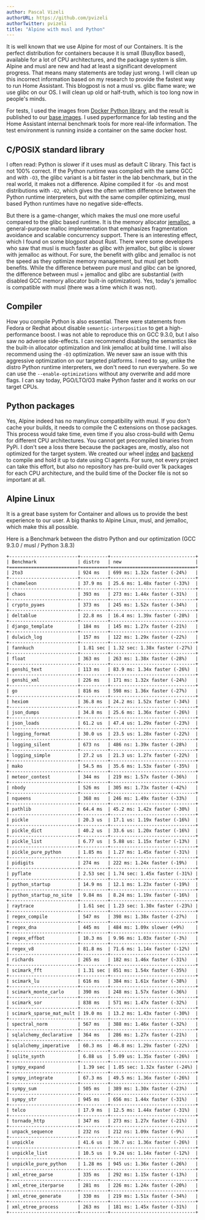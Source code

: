```yaml
---
author: Pascal Vizeli
authorURL: https://github.com/pvizeli
authorTwitter: pvizeli
title: "Alpine with musl and Python"
---
```


It is well known that we use Alpine for most of our Containers. It is the perfect distribution for containers because it is small (BusyBox based), available for a lot of CPU architectures, and the package system is slim. Alpine and musl are new and had at least a significant development progress. That means many statements are today just wrong. I will clean up this incorrect information based on my research to provide the fastest way to run Home Assistant. This blogpost is not a musl vs. glibc flame ware; we use glibc on our OS. I will clean up old or half-truth, which is too long now in people's minds.

For tests, I used the images from [Docker Python library](https://github.com/docker-library/python), and the result is published to our [base images](https://github.com/home-assistant/docker-base). I used pyperformance for lab testing and the Home Assistant internal benchmark tools for more real-life information. The test environment is running inside a container on the same docker host.

## C/POSIX standard library

I often read: Python is slower if it uses musl as default C library. This fact is not 100% correct. If the Python runtime was compiled with the same GCC and with `-O3`, the glibc variant is a bit faster in the lab benchmark, but in the real world, it makes not a difference. Alpine compiled it for `-Os` and most distributions with `-O2`, which gives the often written difference between the Python runtime interpreters, but with the same compiler optimizing, musl based Python runtimes have no negative side-effects.

But there is a game-changer, which makes the musl one more useful compared to the glibc based runtime. It is the memory allocator [jemalloc](http://jemalloc.net/), a general-purpose malloc implementation that emphasizes fragmentation avoidance and scalable concurrency support. There is an interesting effect, which I found on some blogpost about Rust. There were some developers who saw that musl is much faster as glibc with jemalloc, but glibc is slower with jemalloc as without. For sure, the benefit with glibc and jemalloc is not the speed as they optimize memory management, but musl get both benefits. While the difference between pure musl and glibc can be ignored, the difference between musl + jemalloc and glibc are substantial (with disabled GCC memory allocator built-in optimization). Yes, today's jemalloc is compatible with musl (there was a time which it was not).

## Compiler

How you compile Python is also essential. There were statements from Fedora or Redhat about disable `semantic-interposition` to get a high-performance boost. I was not able to reproduce this on GCC 9.3.0, but I also saw no adverse side-effects. I can recommend disabling the semantics like the built-in allocator optimization and link jemalloc at build time. I will also recommend using the `-O3` optimization. We never saw an issue with this aggressive optimization on our targeted platforms. I need to say, unlike the distro Python runtime interpreters, we don't need to run everywhere. So we can use the `--enable-optimizations` without any overwrite and add more flags. I can say today, PGO/LTO/O3 make Python faster and it works on our target CPUs.

## Python packages

Yes, Alpine indeed has no manylinux compatibility with musl. If you don't cache your builds, it needs to compile the C extensions on those packages. This process would take time, even time if you also cross-build with Qemu for different CPU architectures. You cannot get precompiled binaries from PyPi. I don't see a loss there because the packages are, mostly, also not optimized for the target system. We created our wheel [index](https://wheels.home-assistant.io/) and [backend](https://github.com/home-assistant/wheels) to compile and hold it up to date using CI agents. For sure, not every project can take this effort, but also no repository has pre-build over 1k packages for each CPU architecture, and the build time of the Docker file is not so important at all.

## Alpine Linux

It is a great base system for Container and allows us to provide the best experience to our user. A big thanks to Alpine Linux, musl, and jemalloc, which make this all possible.

Here is a Benchmark between the distro Python and our optimization (GCC 9.3.0 / musl / Python 3.8.3)

```
+-------------------------+----------+-------------------------------+
| Benchmark               | distro   | new                           |
+=========================+==========+===============================+
| 2to3                    | 924 ms   | 699 ms: 1.32x faster (-24%)   |
+-------------------------+----------+-------------------------------+
| chameleon               | 37.9 ms  | 25.6 ms: 1.48x faster (-33%)  |
+-------------------------+----------+-------------------------------+
| chaos                   | 393 ms   | 273 ms: 1.44x faster (-31%)   |
+-------------------------+----------+-------------------------------+
| crypto_pyaes            | 373 ms   | 245 ms: 1.52x faster (-34%)   |
+-------------------------+----------+-------------------------------+
| deltablue               | 22.8 ms  | 16.4 ms: 1.39x faster (-28%)  |
+-------------------------+----------+-------------------------------+
| django_template         | 184 ms   | 145 ms: 1.27x faster (-21%)   |
+-------------------------+----------+-------------------------------+
| dulwich_log             | 157 ms   | 122 ms: 1.29x faster (-22%)   |
+-------------------------+----------+-------------------------------+
| fannkuch                | 1.81 sec | 1.32 sec: 1.38x faster (-27%) |
+-------------------------+----------+-------------------------------+
| float                   | 363 ms   | 263 ms: 1.38x faster (-28%)   |
+-------------------------+----------+-------------------------------+
| genshi_text             | 113 ms   | 83.9 ms: 1.34x faster (-26%)  |
+-------------------------+----------+-------------------------------+
| genshi_xml              | 226 ms   | 171 ms: 1.32x faster (-24%)   |
+-------------------------+----------+-------------------------------+
| go                      | 816 ms   | 598 ms: 1.36x faster (-27%)   |
+-------------------------+----------+-------------------------------+
| hexiom                  | 36.8 ms  | 24.2 ms: 1.52x faster (-34%)  |
+-------------------------+----------+-------------------------------+
| json_dumps              | 34.8 ms  | 25.6 ms: 1.36x faster (-26%)  |
+-------------------------+----------+-------------------------------+
| json_loads              | 61.2 us  | 47.4 us: 1.29x faster (-23%)  |
+-------------------------+----------+-------------------------------+
| logging_format          | 30.0 us  | 23.5 us: 1.28x faster (-22%)  |
+-------------------------+----------+-------------------------------+
| logging_silent          | 673 ns   | 486 ns: 1.39x faster (-28%)   |
+-------------------------+----------+-------------------------------+
| logging_simple          | 27.2 us  | 21.3 us: 1.27x faster (-22%)  |
+-------------------------+----------+-------------------------------+
| mako                    | 54.5 ms  | 35.6 ms: 1.53x faster (-35%)  |
+-------------------------+----------+-------------------------------+
| meteor_contest          | 344 ms   | 219 ms: 1.57x faster (-36%)   |
+-------------------------+----------+-------------------------------+
| nbody                   | 526 ms   | 305 ms: 1.73x faster (-42%)   |
+-------------------------+----------+-------------------------------+
| nqueens                 | 368 ms   | 246 ms: 1.49x faster (-33%)   |
+-------------------------+----------+-------------------------------+
| pathlib                 | 64.4 ms  | 45.2 ms: 1.42x faster (-30%)  |
+-------------------------+----------+-------------------------------+
| pickle                  | 20.3 us  | 17.1 us: 1.19x faster (-16%)  |
+-------------------------+----------+-------------------------------+
| pickle_dict             | 40.2 us  | 33.6 us: 1.20x faster (-16%)  |
+-------------------------+----------+-------------------------------+
| pickle_list             | 6.77 us  | 5.88 us: 1.15x faster (-13%)  |
+-------------------------+----------+-------------------------------+
| pickle_pure_python      | 1.85 ms  | 1.27 ms: 1.45x faster (-31%)  |
+-------------------------+----------+-------------------------------+
| pidigits                | 274 ms   | 222 ms: 1.24x faster (-19%)   |
+-------------------------+----------+-------------------------------+
| pyflate                 | 2.53 sec | 1.74 sec: 1.45x faster (-31%) |
+-------------------------+----------+-------------------------------+
| python_startup          | 14.9 ms  | 12.1 ms: 1.23x faster (-19%)  |
+-------------------------+----------+-------------------------------+
| python_startup_no_site  | 9.84 ms  | 8.24 ms: 1.19x faster (-16%)  |
+-------------------------+----------+-------------------------------+
| raytrace                | 1.61 sec | 1.23 sec: 1.30x faster (-23%) |
+-------------------------+----------+-------------------------------+
| regex_compile           | 547 ms   | 398 ms: 1.38x faster (-27%)   |
+-------------------------+----------+-------------------------------+
| regex_dna               | 445 ms   | 484 ms: 1.09x slower (+9%)    |
+-------------------------+----------+-------------------------------+
| regex_effbot            | 10.3 ms  | 9.96 ms: 1.03x faster (-3%)   |
+-------------------------+----------+-------------------------------+
| regex_v8                | 81.8 ms  | 71.6 ms: 1.14x faster (-12%)  |
+-------------------------+----------+-------------------------------+
| richards                | 265 ms   | 182 ms: 1.46x faster (-31%)   |
+-------------------------+----------+-------------------------------+
| scimark_fft             | 1.31 sec | 851 ms: 1.54x faster (-35%)   |
+-------------------------+----------+-------------------------------+
| scimark_lu              | 616 ms   | 384 ms: 1.61x faster (-38%)   |
+-------------------------+----------+-------------------------------+
| scimark_monte_carlo     | 390 ms   | 248 ms: 1.57x faster (-36%)   |
+-------------------------+----------+-------------------------------+
| scimark_sor             | 838 ms   | 571 ms: 1.47x faster (-32%)   |
+-------------------------+----------+-------------------------------+
| scimark_sparse_mat_mult | 19.0 ms  | 13.2 ms: 1.43x faster (-30%)  |
+-------------------------+----------+-------------------------------+
| spectral_norm           | 567 ms   | 388 ms: 1.46x faster (-32%)   |
+-------------------------+----------+-------------------------------+
| sqlalchemy_declarative  | 364 ms   | 286 ms: 1.27x faster (-21%)   |
+-------------------------+----------+-------------------------------+
| sqlalchemy_imperative   | 60.3 ms  | 46.8 ms: 1.29x faster (-22%)  |
+-------------------------+----------+-------------------------------+
| sqlite_synth            | 6.88 us  | 5.09 us: 1.35x faster (-26%)  |
+-------------------------+----------+-------------------------------+
| sympy_expand            | 1.39 sec | 1.05 sec: 1.32x faster (-24%) |
+-------------------------+----------+-------------------------------+
| sympy_integrate         | 67.3 ms  | 49.5 ms: 1.36x faster (-26%)  |
+-------------------------+----------+-------------------------------+
| sympy_sum               | 505 ms   | 389 ms: 1.30x faster (-23%)   |
+-------------------------+----------+-------------------------------+
| sympy_str               | 945 ms   | 656 ms: 1.44x faster (-31%)   |
+-------------------------+----------+-------------------------------+
| telco                   | 17.9 ms  | 12.5 ms: 1.44x faster (-31%)  |
+-------------------------+----------+-------------------------------+
| tornado_http            | 347 ms   | 273 ms: 1.27x faster (-21%)   |
+-------------------------+----------+-------------------------------+
| unpack_sequence         | 232 ns   | 212 ns: 1.09x faster (-9%)    |
+-------------------------+----------+-------------------------------+
| unpickle                | 41.6 us  | 30.7 us: 1.36x faster (-26%)  |
+-------------------------+----------+-------------------------------+
| unpickle_list           | 10.5 us  | 9.24 us: 1.14x faster (-12%)  |
+-------------------------+----------+-------------------------------+
| unpickle_pure_python    | 1.28 ms  | 945 us: 1.36x faster (-26%)   |
+-------------------------+----------+-------------------------------+
| xml_etree_parse         | 335 ms   | 292 ms: 1.15x faster (-13%)   |
+-------------------------+----------+-------------------------------+
| xml_etree_iterparse     | 281 ms   | 226 ms: 1.24x faster (-20%)   |
+-------------------------+----------+-------------------------------+
| xml_etree_generate      | 330 ms   | 219 ms: 1.51x faster (-34%)   |
+-------------------------+----------+-------------------------------+
| xml_etree_process       | 263 ms   | 181 ms: 1.45x faster (-31%)   |
+-------------------------+----------+-------------------------------+
```
